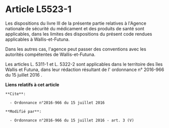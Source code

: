 # Article L5523-1

Les dispositions du livre III de la présente partie relatives à l'Agence nationale de sécurité du médicament et des produits
de santé sont applicables, dans les limites des dispositions du présent code rendues applicables à Wallis-et-Futuna. 

Dans les autres cas, l'agence peut passer des conventions avec les autorités compétentes de Wallis-et-Futuna.

Les articles L. 5311-1 et L. 5322-2 sont applicables dans le territoire des îles Wallis et Futuna, dans leur rédaction
résultant de l'
ordonnance n° 2016-966 du 15 juillet 2016
.

**Liens relatifs à cet article**

	**Cite**:

	  - Ordonnance n°2016-966 du 15 juillet 2016

	**Modifié par**:

	  - Ordonnance n°2016-966 du 15 juillet 2016 - art. 3 (V)
